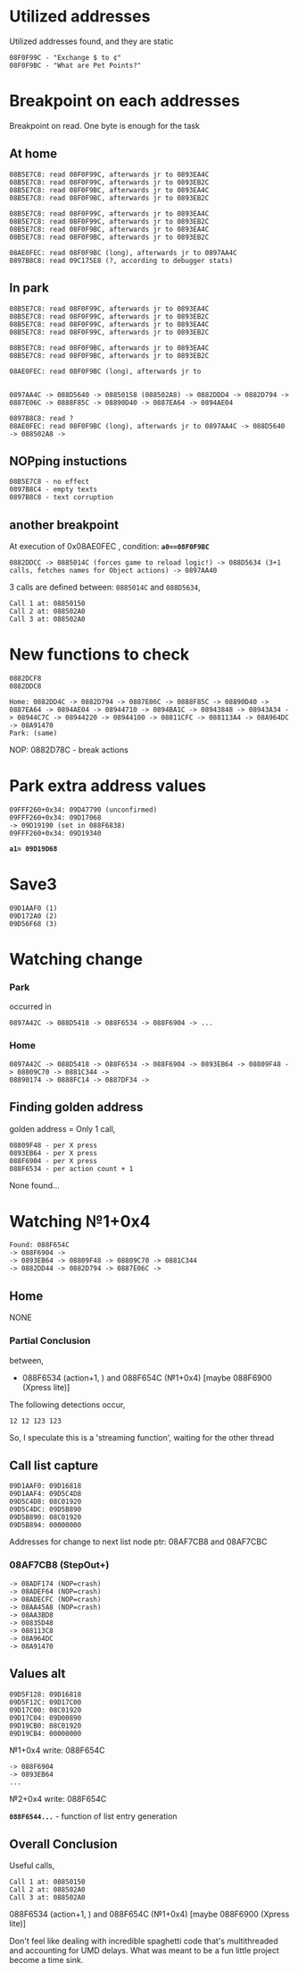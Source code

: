 # Utilized addresses

Utilized addresses found, and they are static
```
08F0F99C - "Exchange $ to ¢"
08F0F9BC - "What are Pet Points?"
```

# Breakpoint on each addresses

Breakpoint on read. One byte is enough for the task

## At home

```
08B5E7C8: read 08F0F99C, afterwards jr to 0893EA4C
08B5E7C8: read 08F0F99C, afterwards jr to 0893EB2C
08B5E7C8: read 08F0F9BC, afterwards jr to 0893EA4C
08B5E7C8: read 08F0F9BC, afterwards jr to 0893EB2C

08B5E7C8: read 08F0F99C, afterwards jr to 0893EA4C
08B5E7C8: read 08F0F99C, afterwards jr to 0893EB2C
08B5E7C8: read 08F0F9BC, afterwards jr to 0893EA4C
08B5E7C8: read 08F0F9BC, afterwards jr to 0893EB2C

08AE0FEC: read 08F0F9BC (long), afterwards jr to 0897AA4C
0897B8C8: read 09C175E8 (?, according to debugger stats) 
```

## In park

```
08B5E7C8: read 08F0F99C, afterwards jr to 0893EA4C
08B5E7C8: read 08F0F99C, afterwards jr to 0893EB2C
08B5E7C8: read 08F0F99C, afterwards jr to 0893EA4C
08B5E7C8: read 08F0F99C, afterwards jr to 0893EB2C

08B5E7C8: read 08F0F9BC, afterwards jr to 0893EA4C
08B5E7C8: read 08F0F9BC, afterwards jr to 0893EB2C

08AE0FEC: read 08F0F9BC (long), afterwards jr to 


0897AA4C -> 088D5640 -> 08850158 (088502A8) -> 0882DDD4 -> 0882D794 -> 0887E06C -> 0888F85C -> 08890D40 -> 0887EA64 -> 0894AE04

0897B8C8: read ? 
08AE0FEC: read 08F0F9BC (long), afterwards jr to 0897AA4C -> 088D5640 -> 088502A8 ->
```


## NOPping instuctions

```
08B5E7C8 - no effect
0897B8C4 - empty texts
0897B8C8 - text corruption
```

## another breakpoint

At execution of 0x08AE0FEC , condition: **`a0==08F0F9BC`**

```
0882DDCC -> 0885014C (forces game to reload logic!) -> 088D5634 (3+1 calls, fetches names for Object actions) -> 0897AA40
```


3 calls are defined between: `0885014C` and `088D5634`,

```
Call 1 at: 08850150
Call 2 at: 088502A0
Call 3 at: 088502A0
```

# New functions to check

```
0882DCF8
0882DDC8
```

```
Home: 0882DD4C -> 0882D794 -> 0887E06C -> 0888F85C -> 08890D40 -> 0887EA64 -> 0894AE04 -> 08944710 -> 0894BA1C -> 08943848 -> 08943A34 -> 08944C7C -> 08944220 -> 08944100 -> 08811CFC -> 088113A4 -> 08A964DC -> 08A91470
Park: (same)
```

NOP: 0882D78C - break actions

# Park extra address values

```
09FFF260+0x34: 09D47790 (unconfirmed)
09FFF260+0x34: 09D17068
-> 09D19190 (set in 088F6838)
09FFF260+0x34: 09D19340 
```

**`a1= 09D19D68`**

# Save3


```
09D1AAF0 (1)
09D172A0 (2)
09D56F68 (3)
```

# Watching change

### Park

occurred in
```
0897A42C -> 088D5418 -> 088F6534 -> 088F6904 -> ...
```


### Home
```
0897A42C -> 088D5418 -> 088F6534 -> 088F6904 -> 0893EB64 -> 08809F48 -> 08809C70 -> 0881C344 ->
08890174 -> 0888FC14 -> 0887DF34 -> 
```

## Finding golden address

golden address = Only 1 call,

```
08809F48 - per X press
0893EB64 - per X press
088F6904 - per X press
088F6534 - per action count + 1
```

None found...

# Watching №1+0x4

```
Found: 088F654C
-> 088F6904 -> 
-> 0893EB64 -> 08809F48 -> 08809C70 -> 0881C344
-> 0882DD44 -> 0882D794 -> 0887E06C -> 
```

## Home

NONE


### Partial Conclusion


between,
* 088F6534 (action+1, ) and 088F654C (№1+0x4) [maybe 088F6900 (Xpress lite)]

The following detections occur,
```
12 12 123 123
```

So, I speculate this is a 'streaming function', waiting for the other thread


## Call list capture

```
09D1AAF0: 09D16818
09D1AAF4: 09D5C4D8
09D5C4D8: 08C01920
09D5C4DC: 09D5B890
09D5B890: 08C01920
09D5B894: 00000000
```

Addresses for change to next list node ptr: 08AF7CB8 and 08AF7CBC

### 08AF7CB8 (StepOut+)

```
-> 08ADF174 (NOP=crash)
-> 08ADEF64 (NOP=crash)
-> 08ADECFC (NOP=crash)
-> 08AA45A8 (NOP=crash)
-> 08AA3BD8
-> 08835D48
-> 088113C8
-> 08A964DC
-> 08A91470
```


## Values alt

```
09D5F128: 09D16818
09D5F12C: 09D17C00
09D17C00: 08C01920
09D17C04: 09D00890
09D19CB0: 08C01920
09D19CB4: 00000000
```

№1+0x4 write: 088F654C
```
-> 088F6904
-> 0893EB64
...
```

№2+0x4 write: 088F654C


**`088F6544...`** - function of list entry generation

## Overall Conclusion

Useful calls,
```
Call 1 at: 08850150
Call 2 at: 088502A0
Call 3 at: 088502A0
```

088F6534 (action+1, ) and 088F654C (№1+0x4) [maybe 088F6900 (Xpress lite)]

Don't feel like dealing with incredible spaghetti code that's multithreaded and accounting for UMD delays. What was meant to be a fun little project become a time sink.
